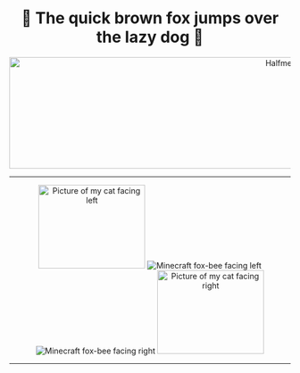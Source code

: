 <h1 align="center">
  <b>🦊 The quick brown fox jumps over the lazy dog 🦊</b>
</h1>

<p align="center">
  <img src="https://github.com/Halfmedia/Halfmedia/assets/74425304/2aea4e32-0223-4c05-8fb3-4fafa5e4cd74" alt="Halfmedia" width="969" height="200"/>
</p>

<hr>

<p align="center">
  <img src="https://github.com/Halfmedia/Halfmedia/assets/74425304/c3daa0ba-9bc4-4a72-b261-5a540e9fe155" alt="Picture of my cat facing left" width="191" height="150"/>
  <img src="https://github.com/Halfmedia/Halfmedia/assets/74425304/afc13a06-b12d-460a-9a44-fe3fe815e7f1" alt="Minecraft fox-bee facing left"/>
  <img src="https://github.com/Halfmedia/Halfmedia/assets/74425304/161e809e-e7ee-4561-b10e-77443579c845" alt="Minecraft fox-bee facing right"/>
  <img src="https://github.com/Halfmedia/Halfmedia/assets/74425304/331dae7d-ed69-49cf-a76f-22b4dd6cc131" alt="Picture of my cat facing right" width="191" height="150"/>
</p>

<hr>
